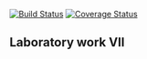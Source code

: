 [![Build Status](https://travis-ci.com/Robert29000/timp_lab_05.svg?branch=master)](https://travis-ci.com/Robert29000/timp_lab_05)
[![Coverage Status](https://coveralls.io/repos/github/Robert29000/timp_lab_05/badge.svg?branch=master)](https://coveralls.io/github/Robert29000/timp_lab_05?branch=master)

## Laboratory work VII


